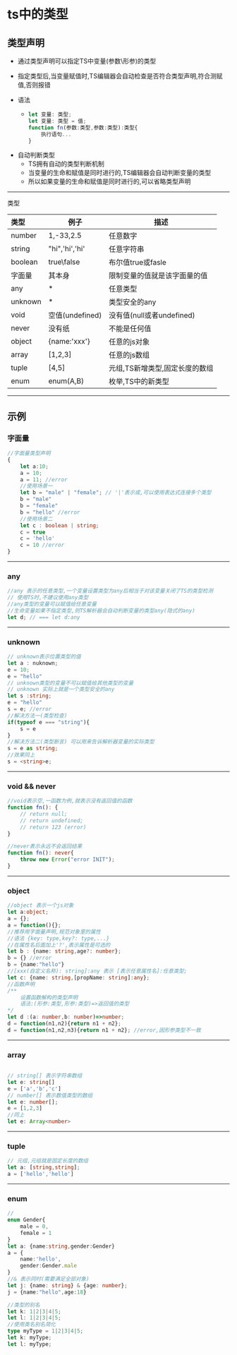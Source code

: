 # ts中的类型

## 类型声明

+ 通过类型声明可以指定TS中变量(参数\形参)的类型

+  指定类型后,当变量赋值时,TS编辑器会自动检查是否符合类型声明,符合测赋值,否则报错

+ 语法

  * ```typescript
    let 变量: 类型;
    let 变量: 类型 = 值;
    function fn(参数:类型,参数:类型):类型{
        执行语句...
    }
    ```

* 自动判断类型
  * TS拥有自动的类型判断机制
  * 当变量的生命和赋值是同时进行的,TS编辑器会自动判断变量的类型
  * 所以如果变量的生命和赋值是同时进行的,可以省略类型声明

***

类型

| 类型    | 例子            | 描述                           |
| :------ | --------------- | ------------------------------ |
| number  | 1,-33,2.5       | 任意数字                       |
| string  | "hi",'hi','hi'  | 任意字符串                     |
| boolean | true\false      | 布尔值true或fasle              |
| 字面量  | 其本身          | 限制变量的值就是该字面量的值   |
| any     | *               | 任意类型                       |
| unknown | *               | 类型安全的any                  |
| void    | 空值(undefined) | 没有值(null或者undefined)      |
| never   | 没有纸          | 不能是任何值                   |
| object  | {name:'xxx'}    | 任意的js对象                   |
| array   | [1,2,3]         | 任意的js数组                   |
| tuple   | [4,5]           | 元组,TS新增类型,固定长度的数组 |
| enum    | enum(A,B)       | 枚举,TS中的新类型              |

***



## 示例

### **字面量** 

```typescript
//字面量类型声明
{
    let a:10;
    a = 10;
    a = 11; //error
    //使用场景一
    let b = "male" | "female"; // '|'表示或,可以使用表达式连接多个类型
    b = "male"
    b = "female"
    b = "hello" //error
    //使用场景二
    let c : boolean | string;
    c = true
    c = 'hello'
    c = 10 //error
}
```

***

### **any**

```typescript
//any 表示的任意类型,一个变量设置类型为any后相当于对该变量关闭了TS的类型检测
// 使用TS时,不建议使用any类型
//any类型的变量可以赋值给任意变量
//生命变量如果不指定类型,则TS解析器会自动判断变量的类型any(隐式的any)
let d; // === let d:any
```

***

### **unknown**

```typescript
// unknown表示位置类型的值
let a : nuknown;
e = 10;
e = "hello"
// unknown类型的变量不可以赋值给其他类型的变量
// unknown 实际上就是一个类型安全的any
let s :string;
e = "hello"
s = e; //error
//解决方法一(类型检查)
if(typeof e === "string"){
    s = e
}
//解决方法二(类型断言) 可以用来告诉解析器变量的实际类型
s = e as string;
//效果同上
s = <string>e;
```

***

### **void && never**

```typescript
//void表示空,一函数为例,就表示没有返回值的函数
function fn(): {
	// return null;
    // return undefined;
    // return 123 (error)
}

//never表示永远不会返回结果
function fn(): never{
    throw new Error("error INIT");
}

```

***

### **object**

```typescript
//object 表示一个js对象
let a:object;
a = {};
a = function(){};
//推荐用字面量声明,规范对象里的属性
//语法 {key: type,key?: type,...}
//在属性名后面加上'?',表示属性是可选的
let b : {name: string,age?: number};
b = {} //error
b = {name:"hello"}
//[xxx(自定义名称): string]:any 表示 [表示任意属性名]:任意类型;
let c: {name: string,[propName: string]:any};
//函数声明
/**
	设置函数解构的类型声明
	语法:(形参:类型,形参:类型)=>返回值的类型
*/
let d :(a: number,b: number)=>number;
d = function(n1,n2){return n1 + n2};
d = function(n1,n2,n3){return n1 + n2}; //error,因形参类型不一致
```

***

### **array**

```typescript

// string[] 表示字符串数组
let e: string[] 
e = ['a','b','c']
// number[] 表示数值类型的数组
let e: number[];
e = [1,2,3]
//同上
let e: Array<number>
```

***

### **tuple**

```typescript
// 元组,元组就是固定长度的数组
let a: [string,string];
a = ['hello','hello']
```

***

### **enum**

```typescript
//
enum Gender{
    male = 0,
    female = 1
}
let a: {name:string,gender:Gender}
a = {
    name:'hello',
    gender:Gender.male
}
//& 表示同时(需要满足全部对象)
let j: {name: string} & {age: number};
j = {name:"hello",age:18}

//类型的别名
let k: 1|2|3|4|5;
let l: 1|2|3|4|5;
//使用类名别名简化
type myType = 1|2|3|4|5;
let k: myType;
let l: myType;
```









